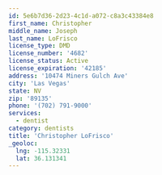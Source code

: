 ```yaml
---
id: 5e6b7d36-2d23-4c1d-a072-c8a3c43384e8
first_name: Christopher
middle_name: Joseph
last_name: LoFrisco
license_type: DMD
license_number: '4682'
license_status: Active
license_expiration: '42185'
address: '10474 Miners Gulch Ave'
city: 'Las Vegas'
state: NV
zip: '89135'
phone: '(702) 791-9000'
services:
  - dentist
category: dentists
title: 'Christopher LoFrisco'
_geoloc:
  lng: -115.32331
  lat: 36.131341
---
```

